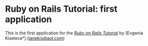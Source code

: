 # Ruby on Rails Tutorial: first application

This is the first application for the
[*Ruby on Rails Tutorial*](http://railstutorial.org/)
by [Evgenia Kiseleva*].(janekis@aol.com)
